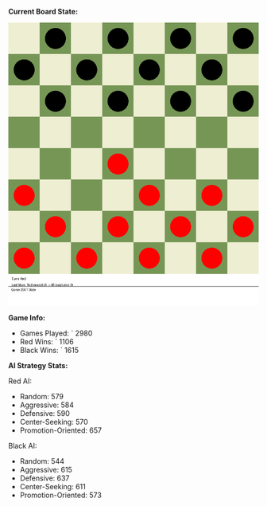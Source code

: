 
**Current Board State:**  
<!-- START_GIF -->
![Checkers Game](./checkers_game.gif)
<!-- END_GIF -->

**Game Info:**  
- Games Played: `<!-- GAMES_PLAYED --> 2980
- Red Wins: `<!-- RED_WINS --> 1106
- Black Wins: `<!-- BLACK_WINS --> 1615

<!-- AI_STATS -->
**AI Strategy Stats:**

Red AI:
- Random: 579
- Aggressive: 584
- Defensive: 590
- Center-Seeking: 570
- Promotion-Oriented: 657

Black AI:
- Random: 544
- Aggressive: 615
- Defensive: 637
- Center-Seeking: 611
- Promotion-Oriented: 573
